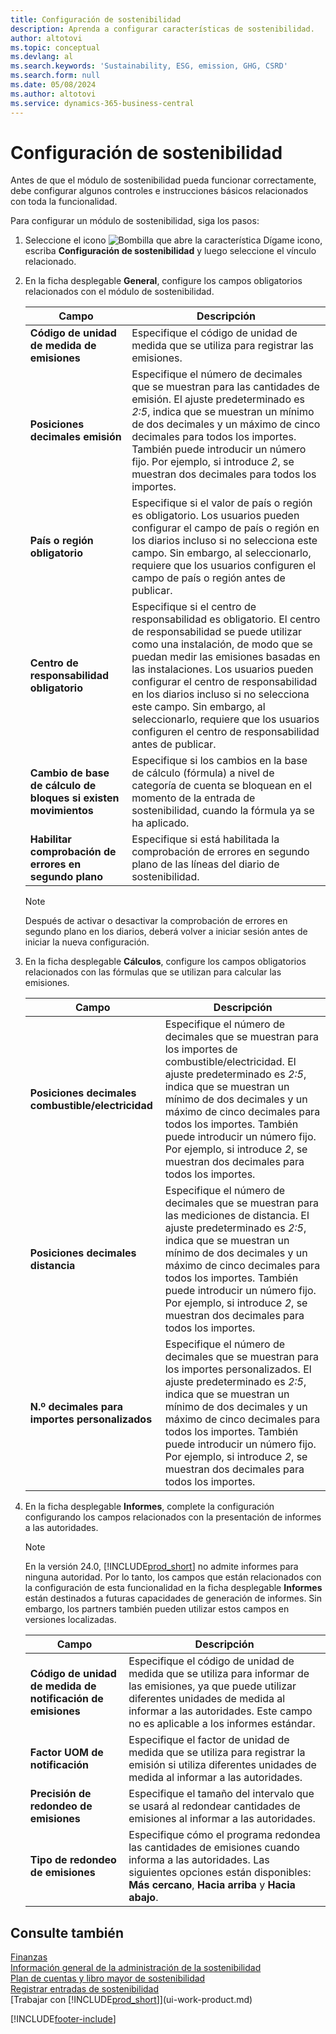 ```yaml
---
title: Configuración de sostenibilidad
description: Aprenda a configurar características de sostenibilidad.
author: altotovi
ms.topic: conceptual
ms.devlang: al
ms.search.keywords: 'Sustainability, ESG, emission, GHG, CSRD'
ms.search.form: null
ms.date: 05/08/2024
ms.author: altotovi
ms.service: dynamics-365-business-central
---
```


# <a name="sustainability-setup"></a>Configuración de sostenibilidad

Antes de que el módulo de sostenibilidad pueda funcionar correctamente, debe configurar algunos controles e instrucciones básicos relacionados con toda la funcionalidad.

Para configurar un módulo de sostenibilidad, siga los pasos:

1. Seleccione el icono ![Bombilla que abre la característica Dígame](media/ui-search/search_small.png "Dígame qué desea hacer") icono, escriba **Configuración de sostenibilidad** y luego seleccione el vínculo relacionado.
2. En la ficha desplegable **General**, configure los campos obligatorios relacionados con el módulo de sostenibilidad.

    | Campo | Descripción |
    |-------|-------------|
    | **Código de unidad de medida de emisiones** | Especifique el código de unidad de medida que se utiliza para registrar las emisiones. |
    | **Posiciones decimales emisión** | Especifique el número de decimales que se muestran para las cantidades de emisión. El ajuste predeterminado es *2:5*, indica que se muestran un mínimo de dos decimales y un máximo de cinco decimales para todos los importes. También puede introducir un número fijo. Por ejemplo, si introduce *2*, se muestran dos decimales para todos los importes. |
    | **País o región obligatorio** | Especifique si el valor de país o región es obligatorio. Los usuarios pueden configurar el campo de país o región en los diarios incluso si no selecciona este campo. Sin embargo, al seleccionarlo, requiere que los usuarios configuren el campo de país o región antes de publicar. |
    | **Centro de responsabilidad obligatorio** | Especifique si el centro de responsabilidad es obligatorio. El centro de responsabilidad se puede utilizar como una instalación, de modo que se puedan medir las emisiones basadas en las instalaciones. Los usuarios pueden configurar el centro de responsabilidad en los diarios incluso si no selecciona este campo. Sin embargo, al seleccionarlo, requiere que los usuarios configuren el centro de responsabilidad antes de publicar. |
    | **Cambio de base de cálculo de bloques si existen movimientos** | Especifique si los cambios en la base de cálculo (fórmula) a nivel de categoría de cuenta se bloquean en el momento de la entrada de sostenibilidad, cuando la fórmula ya se ha aplicado. |
    | **Habilitar comprobación de errores en segundo plano** | Especifique si está habilitada la comprobación de errores en segundo plano de las líneas del diario de sostenibilidad. |

    > [!NOTE]
    > Después de activar o desactivar la comprobación de errores en segundo plano en los diarios, deberá volver a iniciar sesión antes de iniciar la nueva configuración.

3. En la ficha desplegable **Cálculos**, configure los campos obligatorios relacionados con las fórmulas que se utilizan para calcular las emisiones.

    | Campo | Descripción |
    |-------|-------------|
    | **Posiciones decimales combustible/electricidad** | Especifique el número de decimales que se muestran para los importes de combustible/electricidad. El ajuste predeterminado es *2:5*, indica que se muestran un mínimo de dos decimales y un máximo de cinco decimales para todos los importes. También puede introducir un número fijo. Por ejemplo, si introduce *2*, se muestran dos decimales para todos los importes. |
    | **Posiciones decimales distancia** | Especifique el número de decimales que se muestran para las mediciones de distancia. El ajuste predeterminado es *2:5*, indica que se muestran un mínimo de dos decimales y un máximo de cinco decimales para todos los importes. También puede introducir un número fijo. Por ejemplo, si introduce *2*, se muestran dos decimales para todos los importes. |
    | **N.º decimales para importes personalizados** | Especifique el número de decimales que se muestran para los importes personalizados. El ajuste predeterminado es *2:5*, indica que se muestran un mínimo de dos decimales y un máximo de cinco decimales para todos los importes. También puede introducir un número fijo. Por ejemplo, si introduce *2*, se muestran dos decimales para todos los importes. |

4. En la ficha desplegable **Informes**, complete la configuración configurando los campos relacionados con la presentación de informes a las autoridades.

    > [!NOTE]
    > En la versión 24.0, [!INCLUDE[prod_short](includes/prod_short.md)] no admite informes para ninguna autoridad. Por lo tanto, los campos que están relacionados con la configuración de esta funcionalidad en la ficha desplegable **Informes** están destinados a futuras capacidades de generación de informes. Sin embargo, los partners también pueden utilizar estos campos en versiones localizadas.

    | Campo | Descripción |
    |-------|-------------|
    | **Código de unidad de medida de notificación de emisiones** | Especifique el código de unidad de medida que se utiliza para informar de las emisiones, ya que puede utilizar diferentes unidades de medida al informar a las autoridades. Este campo no es aplicable a los informes estándar. |
    | **Factor UOM de notificación** | Especifique el factor de unidad de medida que se utiliza para registrar la emisión si utiliza diferentes unidades de medida al informar a las autoridades. |
    | **Precisión de redondeo de emisiones** | Especifique el tamaño del intervalo que se usará al redondear cantidades de emisiones al informar a las autoridades. |
    | **Tipo de redondeo de emisiones** | Especifique cómo el programa redondea las cantidades de emisiones cuando informa a las autoridades. Las siguientes opciones están disponibles: **Más cercano**, **Hacia arriba** y **Hacia abajo**. |

## <a name="see-also"></a>Consulte también

[Finanzas](finance.md)  
[Información general de la administración de la sostenibilidad](finance-manage-sustainability.md)  
[Plan de cuentas y libro mayor de sostenibilidad](finance-sustainability-accounts-ledger.md)  
[Registrar entradas de sostenibilidad](finance-sustainability-journal.md)  
[Trabajar con [!INCLUDE[prod_short](includes/prod_short.md)]](ui-work-product.md)  

[!INCLUDE[footer-include](includes/footer-banner.md)]
